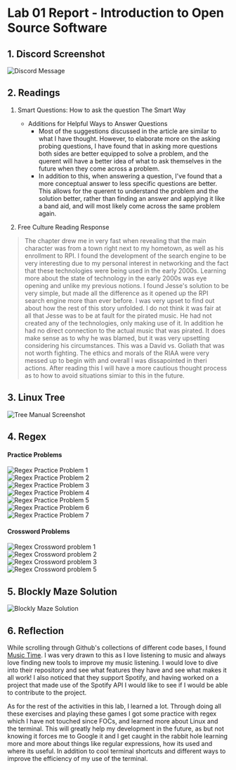 # Lab 01 Report - Introduction to Open Source Software

## 1. Discord Screenshot  
  ![Discord Message](Images/DiscordMessage.png)  

## 2. Readings  
  1. Smart Questions: How to ask the question The Smart Way  
  
     - Additions for Helpful Ways to Answer Questions
       - Most of the suggestions discussed in the article are similar to what I have thought. However, to elaborate more on the asking probing questions, I have found that in asking more questions both sides are better equipped to solve a problem, and the querent will have a better idea of what to ask themselves in the future when they come across a problem.
       - In addition to this, when answering a question, I've found that a more conceptual answer to less specific questions are better. This allows for the querent to understand the problem and the solution better, rather than finding an answer and applying it like a band aid, and will most likely come across the same problem again.

  2. Free Culture Reading Response

  > The chapter drew me in very fast when revealing that the main character was from a town right next to my hometown, as well as his enrollment to RPI. I found the development of the search engine to be very interesting due to my personal interest in networking and the fact that these technologies were being used in the early 2000s. Learning more about the state of technology in the early 2000s was eye opening and unlike my previous notions. I found Jesse's solution to be very simple, but made all the difference as it opened up the RPI search engine more than ever before. I was very upset to find out about how the rest of this story unfolded. I do not think it was fair at all that Jesse was to be at fault for the pirated music. He had not created any of the technologies, only making use of it. In addition he had no direct connection to the actual music that was pirated. It does make sense as to why he was blamed, but it was very upsetting considering his circumstances. This was a David vs. Goliath that was not worth fighting. The ethics and morals of the RIAA were very messed up to begin with and overall I was dissapointed in theri actions. After reading this I will have a more cautious thought process as to how to avoid situations simiar to this in the future.

## 3. Linux Tree
  ![Tree Manual Screenshot](Images/tree-screenshot.jpg)   

## 4. Regex
#### Practice Problems  
  ![Regex Practice Problem 1](Images/regex-prob1.jpg)   
  ![Regex Practice Problem 2](Images/regex-prob2.jpg)  
  ![Regex Practice Problem 3](Images/regex-prob3.jpg)   
  ![Regex Practice Problem 4](Images/regex-prob4.jpg)   
  ![Regex Practice Problem 5](Images/regex-prob5.jpg)   
  ![Regex Practice Problem 6](Images/regex-prob6.jpg)  
  ![Regex Practice Problem 7](Images/regex-prob7.jpg)      
#### Crossword Problems    
   ![Regex Crossword problem 1](Images/cross1.jpg)  
   ![Regex Crossword problem 2](Images/cross2.jpg)  
   ![Regex Crossword problem 3](Images/cross3.jpg)  
   ![Regex Crossword problem 5](Images/cross4.jpg)  

## 5. Blockly Maze Solution   
  ![Blockly Maze Solution](Images/blocky-maze-solve.jpg)  

## 6. Reflection

While scrolling through Github's collections of different code bases, I found [Music Time](https://github.com/swdotcom/swdc-vscode-musictime). I was very drawn to this as I love listening to music and always love finding new tools to improve my music listening. I would love to dive into their repository and see what features they have and see what makes it all work! I also noticed that they support Spotify, and having worked on a project that made use of the Spotify API I would like to see if I would be able to contribute to the project.

As for the rest of the activities in this lab, I learned a lot. Through doing all these exercises and playing these games I got some practice with regex which I have not touched since FOCs, and learned more about Linux and the terminal. This will greatly help my development in the future, as but not knowing it forces me to Google it and I get caught in the rabbit hole learning more and more about things like regular expressions, how its used and where its useful. In addition to cool terminal shortcuts and different ways to improve the efficiency of my use of the terminal.

